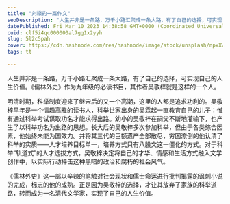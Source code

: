 ```yaml
---
title: "刘禛的一篇作文"
seoDescription: "人生并非是一条路，万千小路汇聚成一条大路，有了自己的选择，可实现自己的人生价值。《儒林外史》作为九年级的必读书目，其作者吴敬梓就是这样的一个人。hackpig520.hashnode.dev 版权所有，转载注明出处"
datePublished: Fri Mar 10 2023 14:38:58 GMT+0000 (Coordinated Universal Time)
cuid: clf5i4qc000000al7gg1x2yyh
slug: 5l2c5pah
cover: https://cdn.hashnode.com/res/hashnode/image/stock/unsplash/npxXWgQ33ZQ/upload/e24b7f0d4c913f1090785a917eedb44c.jpeg
tags: tt

---
```


人生并非是一条路，万千小路汇聚成一条大路，有了自己的选择，可实现自己的人生价值。《儒林外史》作为九年级的必读书目，其作者吴敬梓就是这样的一个人。

明清时期，科举制度迎来了继宋后的又一个高潮，这里的人都是追求功利的。吴敬梓早年是一个情趣高雅的读书人，科举世家出身的吴霖起一直教育自己的儿子：惟有通过科举考试谋取功名才能求得出路。幼小的吴敬梓在嗣父不断地灌输下，也产生了以科举功名为出路的思想。长大后的吴敬梓多次参加科举，但由于各类综合因素，他始终未能为国效力。并将其三代的巨额遗产全部散尽，穷困潦倒的他认清了科举的实质——人才培养目标单一，培养方式只有八股文这一僵化的方式。对于科举“轨道式”的人才选拔方式，吴敬梓决定将自己的才华、情感和生活方式融入文学创作中，以实际行动抨击这种黑暗的政治和腐朽的社会风气。

《儒林外史》这一部以辛辣的笔触对社会现状和儒士命运进行批判揭露的讽刺小说的完成，标志的他的成熟。正是因为吴敬梓的选择，才让其放弃了家族的科举道路，转而成为一名清代文学家，实现了自己的人生价值。